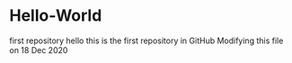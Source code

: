 # Hello-World
first repository
hello this is the first repository in GitHub
Modifying this file on 18 Dec 2020
